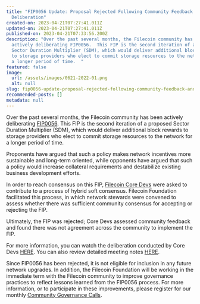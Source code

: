 ```yaml
---
title: "FIP0056 Update: Proposal Rejected Following Community Feedback and
  Deliberation"
created-on: 2023-04-21T07:27:41.011Z
updated-on: 2023-04-21T07:27:41.011Z
published-on: 2023-04-21T07:33:56.200Z
description: "Over the past several months, the Filecoin community has been
  actively deliberating FIP0056.  This FIP is the second iteration of a proposed
  Sector Duration Multiplier (SDM), which would deliver additional block rewards
  to storage providers who elect to commit storage resources to the network for
  a longer period of time.  "
featured: false
image:
  url: /assets/images/0621-2022-01.png
  alt: null
slug: fip0056-update-proposal-rejected-following-community-feedback-and-deliberation
recommended-posts: []
metadata: null
---
```


Over the past several months, the Filecoin community has been actively deliberating [FIP0056](https://github.com/filecoin-project/FIPs/blob/master/FIPS/fip-0056.md). This FIP is the second iteration of a proposed Sector Duration Multiplier (SDM), which would deliver additional block rewards to storage providers who elect to commit storage resources to the network for a longer period of time.

Proponents have argued that such a policy makes network incentives more sustainable and long-term oriented, while opponents have argued that such a policy would increase collateral requirements and destabilize existing business development efforts.

In order to reach consensus on this FIP, [Filecoin Core Devs](https://github.com/filecoin-project/core-devs/blob/master/Core%20Devs%20Participant%20List) were asked to contribute to a process of hybrid soft consensus. Filecoin Foundation facilitated this process, in which network stewards were convened to assess whether there was sufficient community consensus for accepting or rejecting the FIP.

Ultimately, the FIP was rejected; Core Devs assessed community feedback and found there was not agreement across the community to implement the FIP.

For more information, you can watch the deliberation conducted by Core Devs [HERE](https://www.youtube.com/watch?v=upUHn21ZIlQ). You can also review detailed meeting notes [HERE](https://github.com/filecoin-project/core-devs/blob/master/Core%20Dev%20Meetings/Meeting%200056.md).

Since FIP0056 has been rejected, it is not eligible for inclusion in any future network upgrades. In addition, the Filecoin Foundation will be working in the immediate term with the Filecoin community to improve governance practices to reflect lessons learned from the FIP0056 process. For more information, or to participate in these improvements, please register for our monthly [Community Governance Calls](https://fil-org.zoom.us/meeting/register/tZMkf-2qpjIqEt3nkeKh_7f7_F6wPm76zbTw#/registration).
